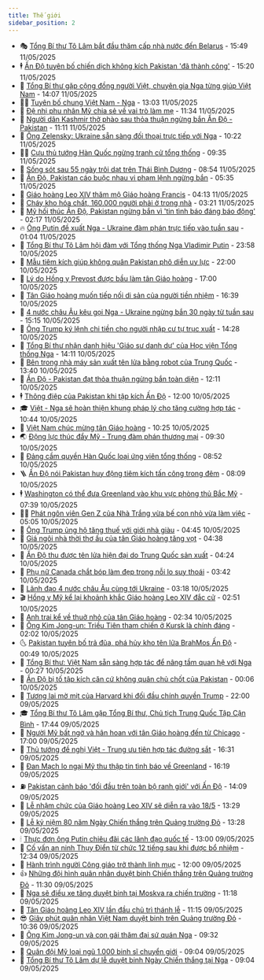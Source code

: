 ```yaml
---
title: Thế giới
sidebar_position: 2
---
```


<!-- vnexpress-the-gioi:START -->
- 🎭 [Tổng Bí thư Tô Lâm bắt đầu thăm cấp nhà nước đến Belarus](https://vnexpress.net/tong-bi-thu-to-lam-bat-dau-tham-cap-nha-nuoc-den-belarus-4884477.html) - 15:49 11/05/2025
- 🕴 [Ấn Độ tuyên bố chiến dịch không kích Pakistan &#39;đã thành công&#39;](https://vnexpress.net/an-do-tuyen-bo-chien-dich-khong-kich-pakistan-da-thanh-cong-4884461.html) - 15:20 11/05/2025
- 🤭 [Tổng Bí thư gặp cộng đồng người Việt, chuyên gia Nga từng giúp Việt Nam](https://vnexpress.net/tong-bi-thu-gap-cong-dong-nguoi-viet-chuyen-gia-nga-tung-giup-viet-nam-4884455.html) - 14:07 11/05/2025
- 🧑‍💻 [Tuyên bố chung Việt Nam - Nga](https://vnexpress.net/tuyen-bo-chung-viet-nam-nga-4884442.html) - 13:03 11/05/2025
- 🦏 [Đệ nhị phu nhân Mỹ chia sẻ về vai trò làm mẹ](https://vnexpress.net/de-nhi-phu-nhan-my-chia-se-ve-vai-tro-lam-me-4884435.html) - 11:34 11/05/2025
- 🦒 [Người dân Kashmir thở phào sau thỏa thuận ngừng bắn Ấn Độ - Pakistan](https://vnexpress.net/nguoi-dan-kashmir-tho-phao-sau-thoa-thuan-ngung-ban-an-do-pakistan-4884422.html) - 11:11 11/05/2025
- 🌈 [Ông Zelensky: Ukraine sẵn sàng đối thoại trực tiếp với Nga](https://vnexpress.net/ong-zelensky-ukraine-san-sang-doi-thoai-truc-tiep-voi-nga-4884425.html) - 10:22 11/05/2025
- 🧑‍🏫 [Cựu thủ tướng Hàn Quốc ngừng tranh cử tổng thống](https://vnexpress.net/cuu-thu-tuong-han-quoc-ngung-tranh-cu-tong-thong-4884412.html) - 09:35 11/05/2025
- 🐲 [Sống sót sau 55 ngày trôi dạt trên Thái Bình Dương](https://vnexpress.net/song-sot-sau-55-ngay-troi-dat-tren-thai-binh-duong-4884411.html) - 08:54 11/05/2025
- 🦒 [Ấn Độ, Pakistan cáo buộc nhau vi phạm lệnh ngừng bắn](https://vnexpress.net/an-do-pakistan-cao-buoc-nhau-vi-pham-lenh-ngung-ban-4884347.html) - 05:35 11/05/2025
- 🐻 [Giáo hoàng Leo XIV thăm mộ Giáo hoàng Francis](https://vnexpress.net/giao-hoang-leo-xiv-tham-mo-giao-hoang-francis-4884340.html) - 04:13 11/05/2025
- 🚀 [Cháy kho hóa chất, 160.000 người phải ở trong nhà](https://vnexpress.net/chay-kho-hoa-chat-160-000-nguoi-phai-o-trong-nha-4884328.html) - 03:21 11/05/2025
- 🥰 [Mỹ hối thúc Ấn Độ, Pakistan ngừng bắn vì &#39;tin tình báo đáng báo động&#39;](https://vnexpress.net/my-hoi-thuc-an-do-pakistan-ngung-ban-vi-tin-tinh-bao-dang-bao-dong-4884294.html) - 02:17 11/05/2025
- 🔥 [Ông Putin đề xuất Nga - Ukraine đàm phán trực tiếp vào tuần sau](https://vnexpress.net/ong-putin-de-xuat-nga-ukraine-dam-phan-truc-tiep-vao-tuan-sau-4884287.html) - 01:04 11/05/2025
- 🥳 [Tổng Bí thư Tô Lâm hội đàm với Tổng thống Nga Vladimir Putin](https://vnexpress.net/tong-bi-thu-to-lam-hoi-dam-voi-tong-thong-nga-vladimir-putin-4884289.html) - 23:58 10/05/2025
- 💼 [Mẫu tiêm kích giúp không quân Pakistan phô diễn uy lực](https://vnexpress.net/mau-tiem-kich-giup-khong-quan-pakistan-pho-dien-uy-luc-4883555.html) - 22:00 10/05/2025
- 🤡 [Lý do Hồng y Prevost được bầu làm tân Giáo hoàng](https://vnexpress.net/ly-do-hong-y-prevost-duoc-bau-lam-tan-giao-hoang-4883546.html) - 17:00 10/05/2025
- 🌁 [Tân Giáo hoàng muốn tiếp nối di sản của người tiền nhiệm](https://vnexpress.net/tan-giao-hoang-muon-tiep-noi-di-san-cua-nguoi-tien-nhiem-4884240.html) - 16:39 10/05/2025
- 🤩 [4 nước châu Âu kêu gọi Nga - Ukraine ngừng bắn 30 ngày từ tuần sau](https://vnexpress.net/4-nuoc-chau-au-keu-goi-nga-ukraine-ngung-ban-30-ngay-tu-tuan-sau-4884205.html) - 15:15 10/05/2025
- 🎉 [Ông Trump ký lệnh chi tiền cho người nhập cư tự trục xuất](https://vnexpress.net/ong-trump-ky-lenh-chi-tien-cho-nguoi-nhap-cu-tu-truc-xuat-4884080.html) - 14:28 10/05/2025
- 🎉 [Tổng Bí thư nhận danh hiệu &#39;Giáo sư danh dự&#39; của Học viện Tổng thống Nga](https://vnexpress.net/tong-bi-thu-nhan-danh-hieu-giao-su-danh-du-cua-hoc-vien-tong-thong-nga-4884220.html) - 14:11 10/05/2025
- 🌁 [Bên trong nhà máy sản xuất tên lửa bằng robot của Trung Quốc](https://vnexpress.net/ben-trong-nha-may-san-xuat-ten-lua-bang-robot-cua-trung-quoc-4884161.html) - 13:40 10/05/2025
- 🌊 [Ấn Độ - Pakistan đạt thỏa thuận ngừng bắn toàn diện](https://vnexpress.net/an-do-pakistan-dat-thoa-thuan-ngung-ban-toan-dien-4884209.html) - 12:11 10/05/2025
- 🕴 [Thông điệp của Pakistan khi tập kích Ấn Độ](https://vnexpress.net/thong-diep-cua-pakistan-khi-tap-kich-an-do-4884207.html) - 12:00 10/05/2025
- 🎓 [Việt - Nga sẽ hoàn thiện khung pháp lý cho tăng cường hợp tác](https://vnexpress.net/viet-nga-se-hoan-thien-khung-phap-ly-cho-tang-cuong-hop-tac-4884173.html) - 10:44 10/05/2025
- 🦩 [Việt Nam chúc mừng tân Giáo hoàng](https://vnexpress.net/viet-nam-chuc-mung-tan-giao-hoang-4884178.html) - 10:25 10/05/2025
- 🌏 [Động lực thúc đẩy Mỹ - Trung đàm phán thương mại](https://vnexpress.net/dong-luc-thuc-day-my-trung-dam-phan-thuong-mai-4883974.html) - 09:30 10/05/2025
- 🌋 [Đảng cầm quyền Hàn Quốc loại ứng viên tổng thống](https://vnexpress.net/dang-cam-quyen-han-quoc-loai-ung-vien-tong-thong-4884137.html) - 08:52 10/05/2025
- 🪜 [Ấn Độ nói Pakistan huy động tiêm kích tấn công trong đêm](https://vnexpress.net/an-do-noi-pakistan-huy-dong-tiem-kich-tan-cong-trong-dem-4884112.html) - 08:09 10/05/2025
- 🕴 [Washington có thể đưa Greenland vào khu vực phòng thủ Bắc Mỹ](https://vnexpress.net/washington-co-the-dua-greenland-vao-khu-vuc-phong-thu-bac-my-4884098.html) - 07:39 10/05/2025
- 🧑‍🏫 [Phát ngôn viên Gen Z của Nhà Trắng vừa bế con nhỏ vừa làm việc](https://vnexpress.net/phat-ngon-vien-gen-z-cua-nha-trang-vua-be-con-nho-vua-lam-viec-4884073.html) - 05:05 10/05/2025
- 🌮 [Ông Trump ủng hộ tăng thuế với giới nhà giàu](https://vnexpress.net/ong-trump-ung-ho-tang-thue-voi-gioi-nha-giau-4884068.html) - 04:45 10/05/2025
- 🚦 [Giá ngôi nhà thời thơ ấu của tân Giáo hoàng tăng vọt](https://vnexpress.net/gia-ngoi-nha-thoi-tho-au-cua-tan-giao-hoang-tang-vot-4884025.html) - 04:38 10/05/2025
- 💫 [Ấn Độ thu được tên lửa hiện đại do Trung Quốc sản xuất](https://vnexpress.net/an-do-thu-duoc-ten-lua-hien-dai-do-trung-quoc-san-xuat-4884065.html) - 04:24 10/05/2025
- 🤡 [Phụ nữ Canada chắt bóp làm đẹp trong nỗi lo suy thoái](https://vnexpress.net/phu-nu-canada-chat-bop-lam-dep-trong-noi-lo-suy-thoai-4882680.html) - 03:42 10/05/2025
- 🦣 [Lãnh đạo 4 nước châu Âu cùng tới Ukraine](https://vnexpress.net/lanh-dao-4-nuoc-chau-au-cung-toi-ukraine-4883996.html) - 03:18 10/05/2025
- 🎬 [Hồng y Mỹ kể lại khoảnh khắc Giáo hoàng Leo XIV đắc cử](https://vnexpress.net/hong-y-my-ke-lai-khoanh-khac-giao-hoang-leo-xiv-dac-cu-4883938.html) - 02:51 10/05/2025
- 🎉 [Anh trai kể về thuở nhỏ của tân Giáo hoàng](https://vnexpress.net/anh-trai-ke-ve-thuo-nho-cua-tan-giao-hoang-4883777.html) - 02:34 10/05/2025
- 🎡 [Ông Kim Jong-un: Triều Tiên tham chiến ở Kursk là chính đáng](https://vnexpress.net/ong-kim-jong-un-trieu-tien-tham-chien-o-kursk-la-chinh-dang-4883969.html) - 02:02 10/05/2025
- 🌜 [Pakistan tuyên bố trả đũa, phá hủy kho tên lửa BrahMos Ấn Độ](https://vnexpress.net/pakistan-tuyen-bo-tra-dua-pha-huy-kho-ten-lua-brahmos-an-do-4883973.html) - 00:49 10/05/2025
- 🎡 [Tổng Bí thư: Việt Nam sẵn sàng hợp tác để nâng tầm quan hệ với Nga](https://vnexpress.net/tong-bi-thu-viet-nam-san-sang-hop-tac-de-nang-tam-quan-he-voi-nga-4883960.html) - 00:27 10/05/2025
- 🤗 [Ấn Độ bị tố tập kích căn cứ không quân chủ chốt của Pakistan](https://vnexpress.net/an-do-bi-to-tap-kich-can-cu-khong-quan-chu-chot-cua-pakistan-4883958.html) - 00:06 10/05/2025
- 🦩 [Tương lai mờ mịt của Harvard khi đối đầu chính quyền Trump](https://vnexpress.net/tuong-lai-mo-mit-cua-harvard-khi-doi-dau-chinh-quyen-trump-4883592.html) - 22:00 09/05/2025
- 🎓 [Tổng Bí thư Tô Lâm gặp Tổng Bí thư, Chủ tịch Trung Quốc Tập Cận Bình](https://vnexpress.net/tong-bi-thu-to-lam-gap-tong-bi-thu-chu-tich-trung-quoc-tap-can-binh-4883945.html) - 17:44 09/05/2025
- 🌁 [Người Mỹ bất ngờ và hân hoan với tân Giáo hoàng đến từ Chicago](https://vnexpress.net/nguoi-my-bat-ngo-va-han-hoan-voi-tan-giao-hoang-den-tu-chicago-4883528.html) - 17:00 09/05/2025
- 🤩 [Thủ tướng đề nghị Việt - Trung ưu tiên hợp tác đường sắt](https://vnexpress.net/thu-tuong-de-nghi-viet-trung-uu-tien-hop-tac-duong-sat-4883936.html) - 16:31 09/05/2025
- 👹 [Đan Mạch lo ngại Mỹ thu thập tin tình báo về Greenland](https://vnexpress.net/dan-mach-lo-ngai-my-thu-thap-tin-tinh-bao-ve-greenland-4883929.html) - 16:19 09/05/2025
- ⛽️ [Pakistan cảnh báo &#39;đối đầu trên toàn bộ ranh giới&#39; với Ấn Độ](https://vnexpress.net/pakistan-canh-bao-doi-dau-tren-toan-bo-ranh-gioi-voi-an-do-4883883.html) - 14:09 09/05/2025
- 🚀 [Lễ nhậm chức của Giáo hoàng Leo XIV sẽ diễn ra vào 18/5](https://vnexpress.net/le-nham-chuc-cua-giao-hoang-leo-xiv-se-dien-ra-vao-18-5-4883897.html) - 13:29 09/05/2025
- 🎡 [Lễ kỷ niệm 80 năm Ngày Chiến thắng trên Quảng trường Đỏ](https://vnexpress.net/le-ky-niem-80-nam-ngay-chien-thang-tren-quang-truong-do-4883873.html) - 13:28 09/05/2025
- 🕯 [Thực đơn ông Putin chiêu đãi các lãnh đạo quốc tế](https://vnexpress.net/thuc-don-ong-putin-chieu-dai-cac-lanh-dao-quoc-te-4883885.html) - 13:00 09/05/2025
- 🐻 [Cố vấn an ninh Thụy Điển từ chức 12 tiếng sau khi được bổ nhiệm](https://vnexpress.net/co-van-an-ninh-thuy-dien-tu-chuc-12-tieng-sau-khi-duoc-bo-nhiem-4883868.html) - 12:34 09/05/2025
- 🚦 [Hành trình người Công giáo trở thành linh mục](https://vnexpress.net/hanh-trinh-nguoi-cong-giao-tro-thanh-linh-muc-4751698.html) - 12:00 09/05/2025
- 👍 [Những đội hình quân nhân duyệt binh Chiến thắng trên Quảng trường Đỏ](https://vnexpress.net/nhung-doi-hinh-quan-nhan-duyet-binh-chien-thang-tren-quang-truong-do-4883850.html) - 11:30 09/05/2025
- 🚀 [Nga sẽ điều xe tăng duyệt binh tại Moskva ra chiến trường](https://vnexpress.net/nga-se-dieu-xe-tang-duyet-binh-tai-moskva-ra-chien-truong-4883891.html) - 11:18 09/05/2025
- 🌮 [Tân Giáo hoàng Leo XIV lần đầu chủ trì thánh lễ](https://vnexpress.net/tan-giao-hoang-leo-xiv-lan-dau-chu-tri-thanh-le-4883845.html) - 11:15 09/05/2025
- 😎 [Giây phút quân nhân Việt Nam duyệt binh trên Quảng trường Đỏ](https://vnexpress.net/giay-phut-quan-nhan-viet-nam-duyet-binh-tren-quang-truong-do-4883814.html) - 10:36 09/05/2025
- 🐲 [Ông Kim Jong-un và con gái thăm đại sứ quán Nga](https://vnexpress.net/ong-kim-jong-un-va-con-gai-tham-dai-su-quan-nga-4883798.html) - 09:32 09/05/2025
- 💫 [Quân đội Mỹ loại ngũ 1.000 binh sĩ chuyển giới](https://vnexpress.net/quan-doi-my-loai-ngu-1-000-binh-si-chuyen-gioi-4883653.html) - 09:04 09/05/2025
- 👀 [Tổng Bí thư Tô Lâm dự lễ duyệt binh Ngày Chiến thắng tại Nga](https://vnexpress.net/tong-bi-thu-to-lam-du-le-duyet-binh-ngay-chien-thang-tai-nga-4883800.html) - 09:04 09/05/2025<!-- vnexpress-the-gioi:END -->